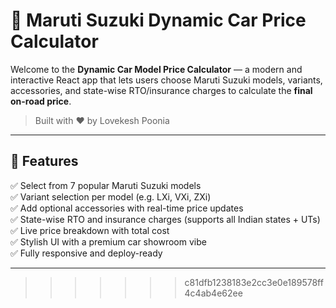 
# 🚗 Maruti Suzuki Dynamic Car Price Calculator

Welcome to the **Dynamic Car Model Price Calculator** — a modern and interactive React app that lets users choose Maruti Suzuki models, variants, accessories, and state-wise RTO/insurance charges to calculate the **final on-road price**.

> Built with ❤️ by Lovekesh Poonia  
---

## 🧩 Features

✅ Select from 7 popular Maruti Suzuki models  
✅ Variant selection per model (e.g. LXi, VXi, ZXi)  
✅ Add optional accessories with real-time price updates  
✅ State-wise RTO and insurance charges (supports all Indian states + UTs)  
✅ Live price breakdown with total cost  
✅ Stylish UI with a premium car showroom vibe  
✅ Fully responsive and deploy-ready

---

>>>>>>> c81dfb1238183e2cc3e0e189578ff4c4ab4e62ee
